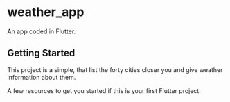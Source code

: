 # weather_app

An app coded in Flutter.

## Getting Started

This project is a simple, that list the forty cities closer you and give weather information about them.

A few resources to get you started if this is your first Flutter project:

